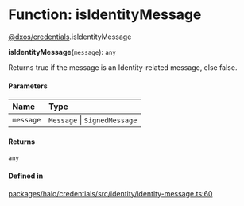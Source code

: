 # Function: isIdentityMessage

[@dxos/credentials](../modules/dxos_credentials.md).isIdentityMessage

**isIdentityMessage**(`message`): `any`

Returns true if the message is an Identity-related message, else false.

#### Parameters

| Name | Type |
| :------ | :------ |
| `message` | `Message` \| `SignedMessage` |

#### Returns

`any`

#### Defined in

[packages/halo/credentials/src/identity/identity-message.ts:60](https://github.com/dxos/dxos/blob/db8188dae/packages/halo/credentials/src/identity/identity-message.ts#L60)
